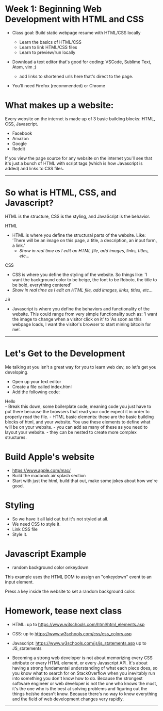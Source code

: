 # Week 1: Beginning Web Development with HTML and CSS
- Class goal: Build static webpage resume with HTML/CSS locally
  - Learn the basics of HTML/CSS
  - Learn to link HTML/CSS files
  - Learn to preview/run locally

- Download a text editor that's good for coding: VSCode, Sublime Text, Atom, vim ;)
  - add links to shortened urls here that's direct to the page.
- You'll need Firefox (recommended) or Chrome


# What makes up a website:
Every website on the internet is made up of 3 basic building blocks: HTML, CSS, Javascript.
  - Facebook
  - Amazon
  - Google
  - Reddit

If you view the page source for any website on the internet you'll see that it's just a bunch of HTML with script tags (which is how Javascript is added) and links to CSS files.

---

# So what is HTML, CSS, and Javascript? 
HTML is the structure, CSS is the styling, and JavaScript is the behavior.

HTML
  - HTML is where you define the structural parts of the website. Like: 'There will be an image on this page, a title, a description, an input form, a link.'
    - *Show in real time as I edit an HTML file, add images, links, titles, etc...*

CSS
  - CSS is where you define the styling of the website. So things like: 'I want the background color to be beige, the font to be Roboto, the title to be bold, everything centered'
  - *Show in real time as I edit an HTML file, add images, links, titles, etc...*

JS
  - Javascript is where you define the behaviors and functionality of the website. This could range from very simple functionality such as: 'I want the image to change when a visitor click on it' to 'As soon as this webpage loads, I want the visitor's browser to start mining bitcoin for me'.

---

# Let's Get to the Development
Me talking at you isn't a great way for you to learn web dev, so let's get you developing.

- Open up your text editor
- Create a file called index.html
- Add the following code:
<html>
  <body>
    <div>Hello</div>
  </body>
</html>
- Break this down, some boilerplate code, meaning code you just have to put there because the browsers that read your code expect it in order to properly read the file.
- HTML basic elements: these are the basic building blocks of html, and your website. You use these elements to define what will be on your website.
  - you can add as many of these as you need to layout your website.
  - they can be nested to create more complex structures.

# Build Apple's website
- https://www.apple.com/mac/
- Build the macbook air splash section
- Start with just the html, build that out, make some jokes about how we're good.

# Styling
- So we have it all laid out but it's not styled at all.
- We need CSS to style it.
- Link CSS file
- Style it.

# Javascript Example
-  random background color onkeydown

  <!DOCTYPE html>
  <html>
  <body id="demo">

  <p>This example uses the HTML DOM to assign an "onkeydown" event to an input element.</p>

  <p>Press a key inside the website to set a random background color.</p>

  <script>
  document.getElementById("demo").onkeydown = function() {random_bg_color()};

  function random_bg_color() {
      var x = Math.floor(Math.random() * 256);
      var y = Math.floor(Math.random() * 256);
      var z = Math.floor(Math.random() * 256);
      var bgColor = "rgb(" + x + "," + y + "," + z + ")";
    
      document.getElementById("demo").style.backgroundColor = bgColor;
      }

  function myFunction() {
    document.getElementById("demo").style.backgroundColor = "red";
  }
  </script>

  </body>
  </html>

# Homework, tease next class
- HTML: up to https://www.w3schools.com/html/html_elements.asp
- CSS: up to https://www.w3schools.com/css/css_colors.asp
- Javascript: https://www.w3schools.com/js/js_statements.asp up to JS_statements



- Becoming a strong web developer is not about memorizing every CSS attribute or every HTML element, or every Javascript API. It's about having a strong fundamental understanding of what each piece does, so you know what to search for on StackOverflow when you inevitably run into something you don't know how to do. Because the strongest software engineer or web developer is not the one who knows the most, it's the one who is the best at solving problems and figuring out the things he/she doesn't know. Because there's no way to know everything and the field of web development changes very rapidly.

---
